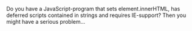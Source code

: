 Do you have a JavaScript-program that sets element.innerHTML, has deferred scripts contained in strings and requires IE-support? Then you might have a serious problem...
